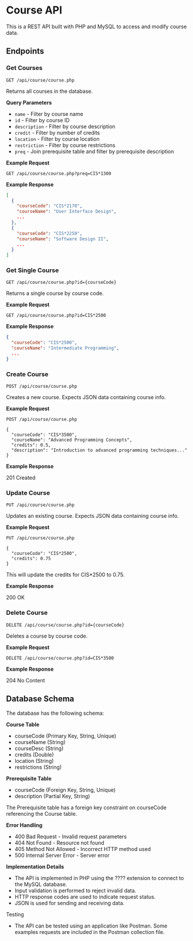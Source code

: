 
# Course API

This is a REST API built with PHP and MySQL to access and modify course data. 

## Endpoints

### Get Courses

```
GET /api/course/course.php
```

Returns all courses in the database.

**Query Parameters**

- `name` - Filter by course name
- `id` - Filter by course ID 
- `description` - Filter by course description
- `credit` - Filter by number of credits
- `location` - Filter by course location 
- `restriction` - Filter by course restrictions
- `preq` - Join prerequisite table and filter by prerequisite description

**Example Request**

```
GET /api/course/course.php?preq=CIS*1300
```

**Example Response**

```json
[
  {
    "courseCode": "CIS*2170", 
    "courseName": "User Interface Design",
    ...
  },
  {
    "courseCode": "CIS*2250",
    "courseName": "Software Design II", 
    ...
  }
]
```

### Get Single Course

```
GET /api/course/course.php?id={courseCode}
```

Returns a single course by course code.

**Example Request**

```
GET /api/course/course.php?id=CIS*2500 
```

**Example Response**

```json
{
  "courseCode": "CIS*2500",
  "courseName": "Intermediate Programming", 
  ...
}
```

### Create Course

```
POST /api/course/course.php
```

Creates a new course. Expects JSON data containing course info.

**Example Request**

```
POST /api/course/course.php

{
  "courseCode": "CIS*3500",
  "courseName": "Advanced Programming Concepts",
  "credits": 0.5,
  "description": "Introduction to advanced programming techniques..." 
}
``` 

**Example Response** 

201 Created

### Update Course

```
PUT /api/course/course.php
```

Updates an existing course. Expects JSON data containing course info.

**Example Request**

```
PUT /api/course/course.php 

{
  "courseCode": "CIS*2500",
  "credits": 0.75
}
```

This will update the credits for CIS*2500 to 0.75.

**Example Response**

200 OK

### Delete Course

```
DELETE /api/course/course.php?id={courseCode} 
```

Deletes a course by course code.

**Example Request** 

```
DELETE /api/course/course.php?id=CIS*3500
```

**Example Response**

204 No Content

## Database Schema

The database has the following schema:

**Course Table**

- courseCode (Primary Key, String, Unique)
- courseName (String)
- courseDesc (String)
- credits (Double)
- location (String)
- restrictions (String)

**Prerequisite Table** 

- courseCode (Foreign Key, String, Unique) 
- description (Partial Key, String)

The Prerequisite table has a foreign key constraint on courseCode referencing the Course table.



**Error Handling** 

- 400 Bad Request - Invalid request parameters
- 404 Not Found - Resource not found
- 405 Method Not Allowed - Incorrect HTTP method used
- 500 Internal Server Error - Server error

**Implementation Details**

- The API is implemented in PHP using the ???? extension to connect to the MySQL database.
- Input validation is performed to reject invalid data.
- HTTP response codes are used to indicate request status.
- JSON is used for sending and receiving data.

Testing

- The API can be tested using an application like Postman. Some examples requests are included in the Postman collection file.
